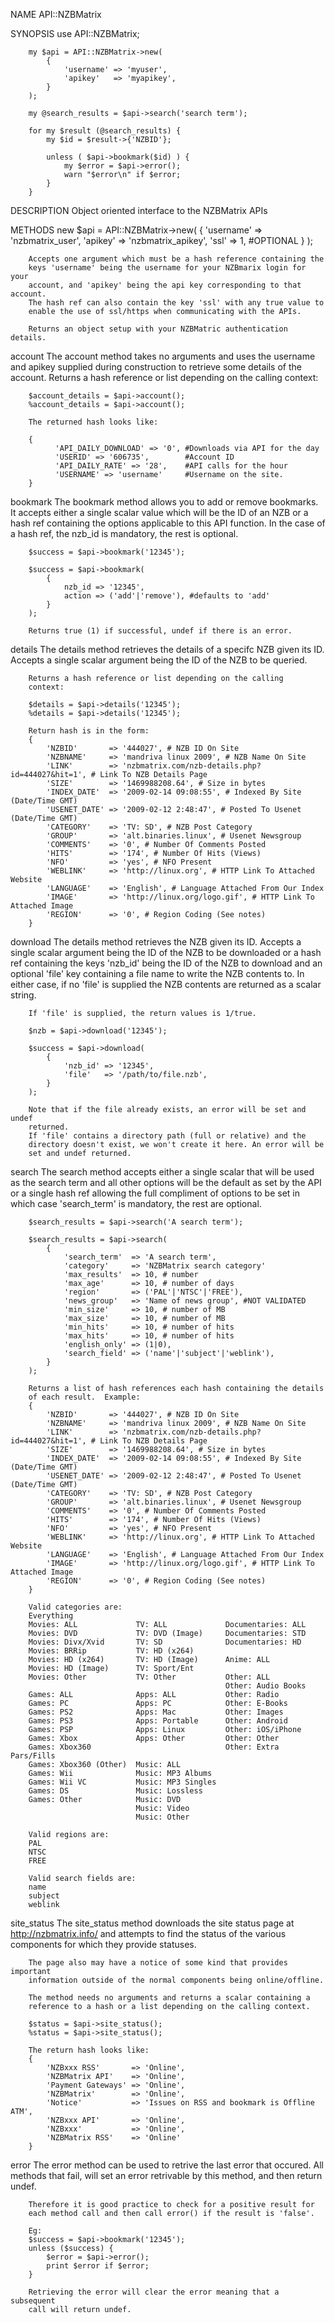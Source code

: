 NAME
        API::NZBMatrix

SYNOPSIS
        use API::NZBMatrix;
    
        my $api = API::NZBMatrix->new(
            {
                'username' => 'myuser',
                'apikey'   => 'myapikey',
            }
        );
    
        my @search_results = $api->search('search term');
    
        for my $result (@search_results) {
            my $id = $result->{'NZBID'};
        
            unless ( $api->bookmark($id) ) {
                my $error = $api->error();
                warn "$error\n" if $error;
            }
        }

DESCRIPTION
        Object oriented interface to the NZBMatrix APIs

METHODS
  new
        $api = API::NZBMatrix->new( 
            { 
                'username' => 'nzbmatrix_user',
                'apikey'   => 'nzbmatrix_apikey',
                'ssl'      => 1, #OPTIONAL
            }
        );
    
        Accepts one argument which must be a hash reference containing the 
        keys 'username' being the username for your NZBmarix login for your
        account, and 'apikey' being the api key corresponding to that account.
        The hash ref can also contain the key 'ssl' with any true value to
        enable the use of ssl/https when communicating with the APIs.
    
        Returns an object setup with your NZBMatric authentication details.

  account
        The account method takes no arguments and uses the username and 
        apikey supplied during construction to retrieve some details of the
        account.  Returns a hash reference or list depending on the calling
        context:
    
        $account_details = $api->account();
        %account_details = $api->account();
    
        The returned hash looks like:

        {
              'API_DAILY_DOWNLOAD' => '0', #Downloads via API for the day 
              'USERID' => '606735',        #Account ID
              'API_DAILY_RATE' => '28',    #API calls for the hour
              'USERNAME' => 'username'     #Username on the site.
        }

  bookmark
        The bookmark method allows you to add or remove bookmarks.  It 
        accepts either a single scalar value which will be the ID of an NZB
        or a hash ref containing the options applicable to this API function.
        In the case of a hash ref, the nzb_id is mandatory, the rest is
        optional.
    
        $success = $api->bookmark('12345');
    
        $success = $api->bookmark(
            {
                nzb_id => '12345',
                action => ('add'|'remove'), #defaults to 'add'
            }
        );
    
        Returns true (1) if successful, undef if there is an error.

  details
        The details method retrieves the details of a specifc NZB given its
        ID.  Accepts a single scalar argument being the ID of the NZB to be
        queried.
    
        Returns a hash reference or list depending on the calling
        context:
    
        $details = $api->details('12345');
        %details = $api->details('12345');
    
        Return hash is in the form:
        {
            'NZBID'       => '444027', # NZB ID On Site
            'NZBNAME'     => 'mandriva linux 2009', # NZB Name On Site
            'LINK'        => 'nzbmatrix.com/nzb-details.php?id=444027&hit=1', # Link To NZB Details Page
            'SIZE'        => '1469988208.64', # Size in bytes
            'INDEX_DATE'  => '2009-02-14 09:08:55', # Indexed By Site (Date/Time GMT)
            'USENET_DATE' => '2009-02-12 2:48:47', # Posted To Usenet (Date/Time GMT)
            'CATEGORY'    => 'TV: SD', # NZB Post Category
            'GROUP'       => 'alt.binaries.linux', # Usenet Newsgroup
            'COMMENTS'    => '0', # Number Of Comments Posted
            'HITS'        => '174', # Number Of Hits (Views)
            'NFO'         => 'yes', # NFO Present
            'WEBLINK'     => 'http://linux.org', # HTTP Link To Attached Website
            'LANGUAGE'    => 'English', # Language Attached From Our Index
            'IMAGE'       => 'http://linux.org/logo.gif', # HTTP Link To Attached Image
            'REGION'      => '0', # Region Coding (See notes)
        }

  download
        The details method retrieves the NZB given its ID.
        Accepts a single scalar argument being the ID of the NZB to be
        downloaded or a hash ref containing the keys 'nzb_id' being the ID
        of the NZB to download and an optional 'file' key containing a file
        name to write the NZB contents to.  In either case, if no 'file' is
        supplied the NZB contents are returned as a scalar string.
    
        If 'file' is supplied, the return values is 1/true.
    
        $nzb = $api->download('12345');
    
        $success = $api->download(
            {
                'nzb_id' => '12345',
                'file'   => '/path/to/file.nzb',
            }
        );
    
        Note that if the file already exists, an error will be set and undef
        returned.
        If 'file' contains a directory path (full or relative) and the 
        directory doesn't exist, we won't create it here. An error will be 
        set and undef returned.

  search
        The search method accepts either a single scalar that will be used 
        as the search term and all other options will be the default as set
        by the API or a single hash ref allowing the full compliment of 
        options to be set in which case 'search_term' is mandatory, the rest
        are optional.

        $search_results = $api->search('A search term');
    
        $search_results = $api->search( 
            {   
                'search_term'  => 'A search term',
                'category'     => 'NZBMatrix search category'
                'max_results'  => 10, # number
                'max_age'      => 10, # number of days
                'region'       => ('PAL'|'NTSC'|'FREE'),
                'news_group'   => 'Name of news group', #NOT VALIDATED
                'min_size'     => 10, # number of MB
                'max_size'     => 10, # number of MB
                'min_hits'     => 10, # number of hits
                'max_hits'     => 10, # number of hits
                'english_only' => (1|0),
                'search_field' => ('name'|'subject'|'weblink'),
            }
        );
    
        Returns a list of hash references each hash containing the details
        of each result.  Example:
        {
            'NZBID'       => '444027', # NZB ID On Site
            'NZBNAME'     => 'mandriva linux 2009', # NZB Name On Site
            'LINK'        => 'nzbmatrix.com/nzb-details.php?id=444027&hit=1', # Link To NZB Details Page
            'SIZE'        => '1469988208.64', # Size in bytes
            'INDEX_DATE'  => '2009-02-14 09:08:55', # Indexed By Site (Date/Time GMT)
            'USENET_DATE' => '2009-02-12 2:48:47', # Posted To Usenet (Date/Time GMT)
            'CATEGORY'    => 'TV: SD', # NZB Post Category
            'GROUP'       => 'alt.binaries.linux', # Usenet Newsgroup
            'COMMENTS'    => '0', # Number Of Comments Posted
            'HITS'        => '174', # Number Of Hits (Views)
            'NFO'         => 'yes', # NFO Present
            'WEBLINK'     => 'http://linux.org', # HTTP Link To Attached Website
            'LANGUAGE'    => 'English', # Language Attached From Our Index
            'IMAGE'       => 'http://linux.org/logo.gif', # HTTP Link To Attached Image
            'REGION'      => '0', # Region Coding (See notes)
        }
    
        Valid categories are:
        Everything
        Movies: ALL             TV: ALL             Documentaries: ALL
        Movies: DVD             TV: DVD (Image)     Documentaries: STD 
        Movies: Divx/Xvid       TV: SD              Documentaries: HD  
        Movies: BRRip           TV: HD (x264)  
        Movies: HD (x264)       TV: HD (Image)      Anime: ALL  
        Movies: HD (Image)      TV: Sport/Ent       
        Movies: Other           TV: Other           Other: ALL
                                                    Other: Audio Books  
        Games: ALL              Apps: ALL           Other: Radio  
        Games: PC               Apps: PC            Other: E-Books  
        Games: PS2              Apps: Mac           Other: Images  
        Games: PS3              Apps: Portable      Other: Android  
        Games: PSP              Apps: Linux         Other: iOS/iPhone  
        Games: Xbox             Apps: Other         Other: Other  
        Games: Xbox360                              Other: Extra Pars/Fills
        Games: Xbox360 (Other)  Music: ALL          
        Games: Wii              Music: MP3 Albums   
        Games: Wii VC           Music: MP3 Singles  
        Games: DS               Music: Lossless  
        Games: Other            Music: DVD  
                                Music: Video  
                                Music: Other
    
        Valid regions are:
        PAL
        NTSC
        FREE
    
        Valid search fields are:
        name
        subject
        weblink

  site_status
        The site_status method downloads the site status page at 
        http://nzbmatrix.info/ and attempts to find the status of the
        various components for which they provide statuses.
    
        The page also may have a notice of some kind that provides important
        information outside of the normal components being online/offline.
    
        The method needs no arguments and returns a scalar containing a
        reference to a hash or a list depending on the calling context.
    
        $status = $api->site_status();
        %status = $api->site_status();
    
        The return hash looks like:
        {
            'NZBxxx RSS'       => 'Online',
            'NZBMatrix API'    => 'Online',
            'Payment Gateways' => 'Online',
            'NZBMatrix'        => 'Online',
            'Notice'           => 'Issues on RSS and bookmark is Offline ATM',
            'NZBxxx API'       => 'Online',
            'NZBxxx'           => 'Online',
            'NZBMatrix RSS'    => 'Online'
        }

  error
        The error method can be used to retrive the last error that occured.
        All methods that fail, will set an error retrivable by this method, 
        and then return undef.
    
        Therefore it is good practice to check for a positive result for
        each method call and then call error() if the result is 'false'.
    
        Eg:
        $success = $api->bookmark('12345');
        unless ($success) {
            $error = $api->error();
            print $error if $error;
        }
    
        Retrieving the error will clear the error meaning that a subsequent
        call will return undef.

